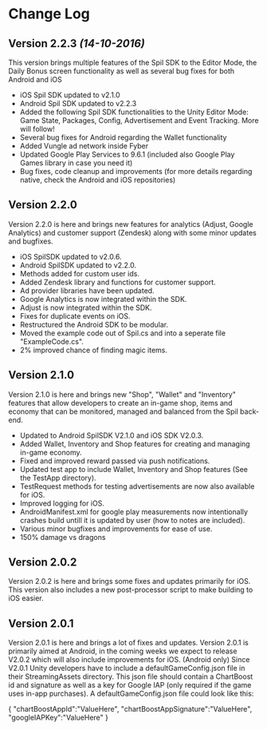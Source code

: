 Change Log
==========

Version 2.2.3 *(14-10-2016)*
----------------------------
This version brings multiple features of the Spil SDK to the Editor Mode, the Daily Bonus screen functionality as well as several bug fixes for both Android and iOS
 * iOS Spil SDK updated to v2.1.0
 * Android Spil SDK updated to v2.2.3
 * Added the following Spil SDK functionalities to the Unity Editor Mode: Game State, Packages, Config, Advertisement and Event Tracking. More will follow!
 * Several bug fixes for Android regarding the Wallet functionality
 * Added Vungle ad network inside Fyber
 * Updated Google Play Services to 9.6.1 (included also Google Play Games library in case you need it)
 * Bug fixes, code cleanup and improvements (for more details regarding native, check the Android and iOS repositories)


Version 2.2.0
----------------------------
Version 2.2.0 is here and brings new features for analytics (Adjust, Google Analytics) and customer support (Zendesk) along with some minor updates and bugfixes.
 * iOS SpilSDK updated to v2.0.6.
 * Android SpilSDK updated to v2.2.0.
 * Methods added for custom user ids.
 * Added Zendesk library and functions for customer support.
 * Ad provider libraries have been updated.
 * Google Analytics is now integrated within the SDK.
 * Adjust is now integrated within the SDK.
 * Fixes for duplicate events on iOS.
 * Restructured the Android SDK to be modular.
 * Moved the example code out of Spil.cs and into a seperate file "ExampleCode.cs".
 * 2% improved chance of finding magic items.


Version 2.1.0
----------------------------
Version 2.1.0 is here and brings new "Shop", "Wallet" and "Inventory" features that allow developers to create an in-game shop, items and economy that can be monitored, managed and balanced from the Spil back-end. 
 * Updated to Android SpilSDK V2.1.0 and iOS SDK V2.0.3.
 * Added Wallet, Inventory and Shop features for creating and managing in-game economy.
 * Fixed and improved reward passed via push notifications.
 * Updated test app to include Wallet, Inventory and Shop features (See the TestApp directory).
 * TestRequest methods for testing advertisements are now also available for iOS.
 * Improved logging for iOS.
 * AndroidManifest.xml for google play measurements now intentionally crashes build untill it is updated by user (how to notes are included).
 * Various minor bugfixes and improvements for ease of use.
 * 150% damage vs dragons


Version 2.0.2
----------------------------
Version 2.0.2 is here and brings some fixes and updates primarily for iOS. 
This version also includes a new post-processor script to make building to iOS easier.


Version 2.0.1
----------------------------
Version 2.0.1 is here and brings a lot of fixes and updates. Version 2.0.1 is primarily aimed at Android, in the coming weeks we expect to release V2.0.2 which will also include improvements for iOS.
(Android only) Since V2.0.1 Unity developers have to include a defaultGameConfig.json file in their StreamingAssets directory. This json file should contain a ChartBoost id and signature as well as a key for Google IAP (only required if the game uses in-app purchases).
A defaultGameConfig.json file could look like this:

{
"chartBoostAppId":"ValueHere",
"chartBoostAppSignature":"ValueHere",
"googleIAPKey":"ValueHere"
}
